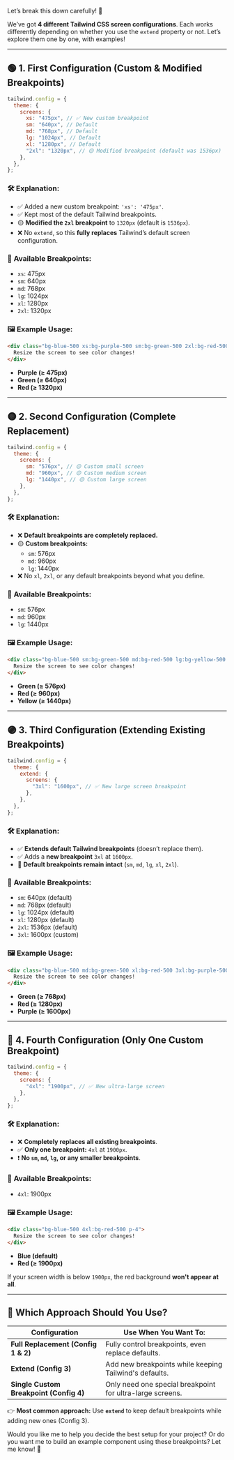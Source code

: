 Let’s break this down carefully! 🚀

We’ve got **4 different Tailwind CSS screen configurations**. Each works differently depending on whether you use the `extend` property or not. Let’s explore them one by one, with examples!

---

## 🟢 **1. First Configuration (Custom & Modified Breakpoints)**

```javascript
tailwind.config = {
  theme: {
    screens: {
      xs: "475px", // ✅ New custom breakpoint
      sm: "640px", // Default
      md: "768px", // Default
      lg: "1024px", // Default
      xl: "1280px", // Default
      "2xl": "1320px", // 🟡 Modified breakpoint (default was 1536px)
    },
  },
};
```

### 🛠 **Explanation:**

- ✅ Added a new custom breakpoint: `'xs': '475px'`.
- ✅ Kept most of the default Tailwind breakpoints.
- 🟡 **Modified the `2xl` breakpoint** to `1320px` (default is `1536px`).
- ❌ No `extend`, so this **fully replaces** Tailwind’s default screen configuration.

### 📏 **Available Breakpoints:**

- `xs`: 475px
- `sm`: 640px
- `md`: 768px
- `lg`: 1024px
- `xl`: 1280px
- `2xl`: 1320px

### 🖼 **Example Usage:**

```html
<div class="bg-blue-500 xs:bg-purple-500 sm:bg-green-500 2xl:bg-red-500 p-4">
  Resize the screen to see color changes!
</div>
```

- **Purple (≥ 475px)**
- **Green (≥ 640px)**
- **Red (≥ 1320px)**

---

## 🟡 **2. Second Configuration (Complete Replacement)**

```javascript
tailwind.config = {
  theme: {
    screens: {
      sm: "576px", // 🟡 Custom small screen
      md: "960px", // 🟡 Custom medium screen
      lg: "1440px", // 🟡 Custom large screen
    },
  },
};
```

### 🛠 **Explanation:**

- ❌ **Default breakpoints are completely replaced.**
- 🟡 **Custom breakpoints:**
  - `sm`: 576px
  - `md`: 960px
  - `lg`: 1440px
- ❌ No `xl`, `2xl`, or any default breakpoints beyond what you define.

### 📏 **Available Breakpoints:**

- `sm`: 576px
- `md`: 960px
- `lg`: 1440px

### 🖼 **Example Usage:**

```html
<div class="bg-blue-500 sm:bg-green-500 md:bg-red-500 lg:bg-yellow-500 p-4">
  Resize the screen to see color changes!
</div>
```

- **Green (≥ 576px)**
- **Red (≥ 960px)**
- **Yellow (≥ 1440px)**

---

## 🟣 **3. Third Configuration (Extending Existing Breakpoints)**

```javascript
tailwind.config = {
  theme: {
    extend: {
      screens: {
        "3xl": "1600px", // ✅ New large screen breakpoint
      },
    },
  },
};
```

### 🛠 **Explanation:**

- ✅ **Extends default Tailwind breakpoints** (doesn’t replace them).
- ✅ Adds a **new breakpoint** `3xl` at `1600px`.
- 🔑 **Default breakpoints remain intact** (`sm`, `md`, `lg`, `xl`, `2xl`).

### 📏 **Available Breakpoints:**

- `sm`: 640px (default)
- `md`: 768px (default)
- `lg`: 1024px (default)
- `xl`: 1280px (default)
- `2xl`: 1536px (default)
- `3xl`: 1600px (custom)

### 🖼 **Example Usage:**

```html
<div class="bg-blue-500 md:bg-green-500 xl:bg-red-500 3xl:bg-purple-500 p-4">
  Resize the screen to see color changes!
</div>
```

- **Green (≥ 768px)**
- **Red (≥ 1280px)**
- **Purple (≥ 1600px)**

---

## 🔴 **4. Fourth Configuration (Only One Custom Breakpoint)**

```javascript
tailwind.config = {
  theme: {
    screens: {
      "4xl": "1900px", // ✅ New ultra-large screen
    },
  },
};
```

### 🛠 **Explanation:**

- ❌ **Completely replaces all existing breakpoints**.
- ✅ **Only one breakpoint:** `4xl` at `1900px`.
- ❗ **No `sm`, `md`, `lg`, or any smaller breakpoints**.

### 📏 **Available Breakpoints:**

- `4xl`: 1900px

### 🖼 **Example Usage:**

```html
<div class="bg-blue-500 4xl:bg-red-500 p-4">
  Resize the screen to see color changes!
</div>
```

- **Blue (default)**
- **Red (≥ 1900px)**

If your screen width is below `1900px`, the red background **won't appear at all**.

---

## 🚀 **Which Approach Should You Use?**

| Configuration                           | Use When You Want To:                                     |
| --------------------------------------- | --------------------------------------------------------- |
| **Full Replacement (Config 1 & 2)**     | Fully control breakpoints, even replace defaults.         |
| **Extend (Config 3)**                   | Add new breakpoints while keeping Tailwind's defaults.    |
| **Single Custom Breakpoint (Config 4)** | Only need one special breakpoint for ultra-large screens. |

👉 **Most common approach:** Use **`extend`** to keep default breakpoints while adding new ones (Config 3).

Would you like me to help you decide the best setup for your project? Or do you want me to build an example component using these breakpoints? Let me know! 🌟
